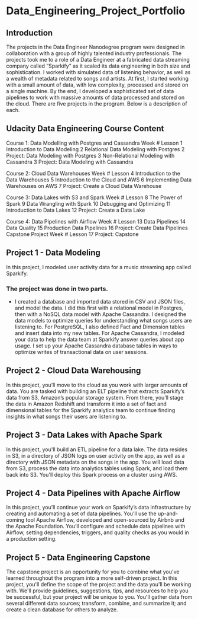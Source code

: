 # Data_Engineering_Project_Portfolio

## Introduction 
The projects in the Data Engineer Nanodegree program were designed in collaboration with a group of highly talented industry professionals. The projects took me to a role of a Data Engineer at a fabricated data streaming company called “Sparkify” as it scaled its data engineering in both size and sophistication. I worked with simulated data of listening behavior, as well as a wealth of metadata related to songs and artists. At first, I started working with a small amount of data, with low complexity, processed and stored on a single machine. By the end, I developed a sophisticated set of data pipelines to work with massive amounts of data processed and stored on the cloud. There are five projects in the program. Below is a description of each.

## Udacity Data Engineering Course Content
Course 1: Data Modelling with Postgres and Cassandra
Week #	Lesson
1	Introduction to Data Modeling
2	Relational Data Modeling with Postgres
2	Project: Data Modeling with Postgres
3	Non-Relational Modeling with Cassandra
3	Project: Data Modeling with Cassandra

Course 2: Cloud Data Warehouses
Week #	Lesson
4	Introduction to the Data Warehouses
5	Introduction to the Cloud and AWS
6	Implementing Data Warehouses on AWS
7	Project: Create a Cloud Data Warehouse

Course 3: Data Lakes with S3 and Spark
Week #	Lesson
8	The Power of Spark
9	Data Wrangling with Spark
10	Debugging and Optimizing
11	Introduction to Data Lakes
12	Project: Create a Data Lake

Course 4: Data Pipelines with Airflow
Week #	Lesson
13	Data Pipelines
14	Data Quality
15	Production Data Pipelines
16	Project: Create Data Pipelines
Capstone Project
Week #	Lesson
17	Project: Capstone

## Project 1 - Data Modeling
In this project, I modeled user activity data for a music streaming app called Sparkify. 
### The project was done in two parts.
* I created a database and imported data stored in CSV and JSON files, and model the data. I did this first with a relational model in Postgres, then with a NoSQL data model with Apache Cassandra. I designed the data models to optimize queries for understanding what songs users are listening to. For PostgreSQL, I also defined Fact and Dimension tables and insert data into my new tables. For Apache Cassandra, I modeled your data to help the data team at Sparkify answer queries about app usage. I set up your Apache Cassandra database tables in ways to optimize writes of transactional data on user sessions.

## Project 2 - Cloud Data Warehousing
In this project, you’ll move to the cloud as you work with larger amounts of data. You are tasked with building an ELT pipeline that extracts Sparkify’s data from S3, Amazon’s popular storage system. From there, you’ll stage the data in Amazon Redshift and transform it into a set of fact and dimensional tables for the Sparkify analytics team to continue finding insights in what songs their users are listening to.

## Project 3 - Data Lakes with Apache Spark
In this project, you'll build an ETL pipeline for a data lake. The data resides in S3, in a directory of JSON logs on user activity on the app, as well as a directory with JSON metadata on the songs in the app. You will load data from S3, process the data into analytics tables using Spark, and load them back into S3. You'll deploy this Spark process on a cluster using AWS.

## Project 4 - Data Pipelines with Apache Airflow
In this project, you’ll continue your work on Sparkify’s data infrastructure by creating and automating a set of data pipelines. You’ll use the up-and-coming tool Apache Airflow, developed and open-sourced by Airbnb and the Apache Foundation. You’ll configure and schedule data pipelines with Airflow, setting dependencies, triggers, and quality checks as you would in a production setting.

## Project 5 - Data Engineering Capstone
The capstone project is an opportunity for you to combine what you've learned throughout the program into a more self-driven project. In this project, you'll define the scope of the project and the data you'll be working with. We'll provide guidelines, suggestions, tips, and resources to help you be successful, but your project will be unique to you. You'll gather data from several different data sources; transform, combine, and summarize it; and create a clean database for others to analyze.
